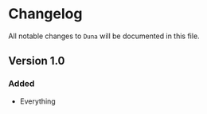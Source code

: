 # Changelog

All notable changes to `Duna` will be documented in this file.

## Version 1.0

### Added
- Everything
